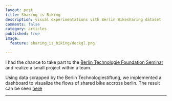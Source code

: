 ```yaml
---
layout: post
title: Sharing is Biking
description: visual experimentations vith Berlin Bikesharing dataset
comments: false
category: articles
published: true
image:
  feature: sharing_is_biking/deckgl.png

---
```


I had the chance to take part to the [Berlin Technologie Foundation Seminar](https://www.citylab-berlin.org/events/summerschool/) and realize a small project within a team.

Using data scrapped by the Berlin Technologiestiftung, we implemented a dashboard to visualize the flows of shared bike accross berlin. The result can be seen [here](https://clementlefevre.shinyapps.io/shiny_deckgl/)



-----------



